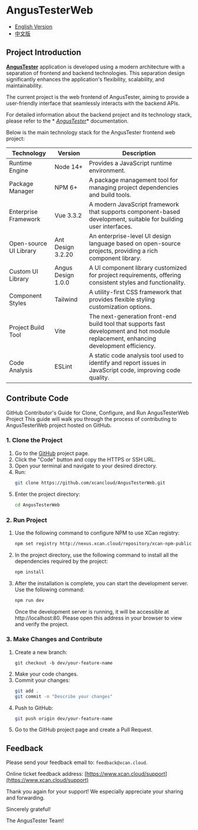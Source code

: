 AngusTesterWeb
===

- [English Version](README.md)
- [中文版](README_zh.md)

## Project Introduction

**[AngusTester](https://www.xcan.cloud)** application is developed using a modern architecture with a separation of frontend and backend
technologies. This separation design significantly enhances the application's flexibility, scalability, and
maintainability.

The current project is the web frontend of AngusTester, aiming to provide a user-friendly interface that seamlessly
interacts with the backend APIs.

For detailed information about the backend project and its technology stack, please refer to the *
*[AngusTester](https://github.com/xcancloud/AngusTester.git)** documentation.

Below is the main technology stack for the AngusTester frontend web project:

| **Technology**         | **Version**        | **Description**                                                                                                                       |
|------------------------|--------------------|---------------------------------------------------------------------------------------------------------------------------------------|
| Runtime Engine         | Node 14+           | Provides a JavaScript runtime environment.                                                                                            |
| Package Manager        | NPM 6+             | A package management tool for managing project dependencies and build tools.                                                          |
| Enterprise Framework   | Vue 3.3.2          | A modern JavaScript framework that supports component-based development, suitable for building user interfaces.                       |
| Open-source UI Library | Ant Design 3.2.20  | An enterprise-level UI design language based on open-source projects, providing a rich component library.                             |
| Custom UI Library      | Angus Design 1.0.0 | A UI component library customized for project requirements, offering consistent styles and functionality.                             |
| Component Styles       | Tailwind           | A utility-first CSS framework that provides flexible styling customization options.                                                   |
| Project Build Tool     | Vite               | The next-generation front-end build tool that supports fast development and hot module replacement, enhancing development efficiency. |
| Code Analysis          | ESLint             | A static code analysis tool used to identify and report issues in JavaScript code, improving code quality.                            |

## Contribute Code

GitHub Contributor's Guide for Clone, Configure, and Run AngusTesterWeb Project This guide will walk you
through the process of contributing to AngusTesterWeb project hosted on GitHub.

### 1. Clone the Project

1. Go to the [GitHub](https://github.com/xcancloud/AngusTesterWeb.git) project page.
2. Click the "Code" button and copy the HTTPS or SSH URL.
3. Open your terminal and navigate to your desired directory.
4. Run:
   ```bash
   git clone https://github.com/xcancloud/AngusTesterWeb.git
   ```
5. Enter the project directory:
   ```bash
   cd AngusTesterWeb
   ```

### 2. Run Project

1. Use the following command to configure NPM to use XCan registry:
   ```bash
   npm set registry http://nexus.xcan.cloud/repository/xcan-npm-public/
   ```
2. In the project directory, use the following command to install all the dependencies required by the project:
   ```bash
   npm install
   ```
3. After the installation is complete, you can start the development server. Use the following command:
   ```bash
   npm run dev
   ```

   Once the development server is running, it will be accessible at http://localhost:80. Please open this
   address in your browser to view and verify the project.

### 3. Make Changes and Contribute

1. Create a new branch:
   ```
   git checkout -b dev/your-feature-name
   ```
2. Make your code changes.
3. Commit your changes:
   ```bash
   git add .
   git commit -m "Describe your changes"
   ```
4. Push to GitHub:
   ```bash
   git push origin dev/your-feature-name
   ```
5. Go to the GitHub project page and create a Pull Request.

## Feedback

Please send your feedback email to: `feedback@xcan.cloud`.

Online ticket feedback address: [https://www.xcan.cloud/support](https://www.xcan.cloud/support)

Thank you again for your support! We especially appreciate your sharing and forwarding.

Sincerely grateful!

The AngusTester Team!
